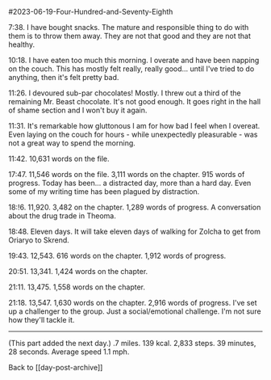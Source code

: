 #2023-06-19-Four-Hundred-and-Seventy-Eighth

7:38.  I have bought snacks.  The mature and responsible thing to do with them is to throw them away.  They are not that good and they are not that healthy.

10:18.  I have eaten too much this morning.  I overate and have been napping on the couch.  This has mostly felt really, really good... until I've tried to do anything, then it's felt pretty bad.

11:26.  I devoured sub-par chocolates!  Mostly.  I threw out a third of the remaining Mr. Beast chocolate.  It's not good enough.  It goes right in the hall of shame section and I won't buy it again.

11:31.  It's remarkable how gluttonous I am for how bad I feel when I overeat.  Even laying on the couch for hours - while unexpectedly pleasurable - was not a great way to spend the morning.

11:42.  10,631 words on the file.

17:47.  11,546 words on the file.  3,111 words on the chapter.  915 words of progress.  Today has been... a distracted day, more than a hard day.  Even some of my writing time has been plagued by distraction.

18:!6.  11,920.  3,482 on the chapter.  1,289 words of progress.  A conversation about the drug trade in Theoma.

18:48.  Eleven days.  It will take eleven days of walking for Zolcha to get from Oriaryo to Skrend.

19:43.  12,543.  616 words on the chapter.  1,912 words of progress.

20:51.  13,341.  1,424 words on the chapter.

21:11.  13,475.  1,558 words on the chapter.

21:18.  13,547.  1,630 words on the chapter.  2,916 words of progress.  I've set up a challenger to the group.  Just a social/emotional challenge.  I'm not sure how they'll tackle it.

---
(This part added the next day.)  .7 miles.  139 kcal.  2,833 steps.  39 minutes, 28 seconds.  Average speed 1.1 mph.

Back to [[day-post-archive]]